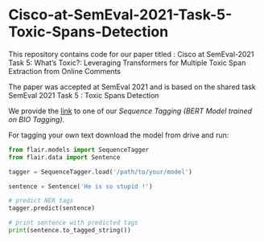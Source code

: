 # Cisco-at-SemEval-2021-Task-5-Toxic-Spans-Detection
This repository contains code for our paper titled : Cisco at SemEval-2021 Task 5: What’s Toxic?: Leveraging Transformers for Multiple Toxic Span Extraction from Online Comments

The paper was accepted at SemEval 2021 and is based on the shared task SemEval 2021 Task 5 : Toxic Spans Detection


We provide the [link](https://drive.google.com/drive/folders/1NtNUmLs9rgdpAkSgxzhPdSQa3yOqjvcS?usp=sharing) to one of our *Sequence Tagging (BERT Model trained on BIO Tagging)*.

For tagging your own text download the model from drive and run:

```python
from flair.models import SequenceTagger
from flair.data import Sentence

tagger = SequenceTagger.load('/path/to/your/model')

sentence = Sentence('He is so stupid !')

# predict NER tags
tagger.predict(sentence)

# print sentence with predicted tags
print(sentence.to_tagged_string())
```

